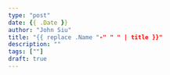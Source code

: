 ```yaml
---
type: "post"
date: {{ .Date }}
author: "John Siu"
title: "{{ replace .Name "-" " " | title }}"
description: ""
tags: [""]
draft: true
---
```

<!--more-->
